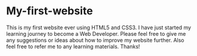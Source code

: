 # My-first-website
This is my first website ever using HTML5 and CSS3. I have just started my learning journey to become a Web Developer.
Please feel free to give me any suggestions or ideas about how to improve my website further. 
Also feel free to refer me to any learning materials.
Thanks!
